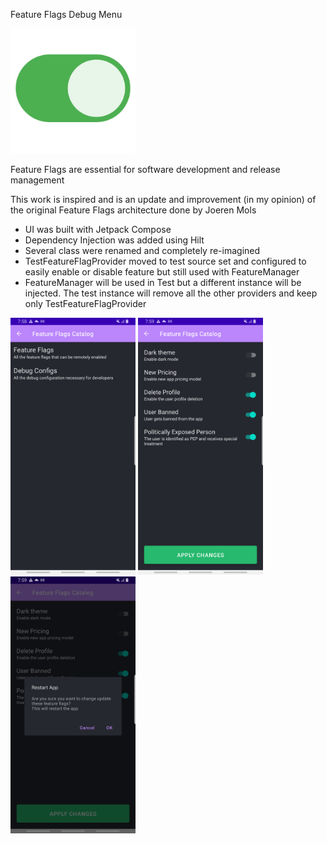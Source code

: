Feature Flags Debug Menu

<img src="https://github.com/rygelouv/FeatureFlags/blob/main/on-button.png" width="200">

Feature Flags are essential for software development and release management

This work is inspired and is an update and improvement (in my opinion) of the original Feature Flags architecture done by Joeren Mols
- UI was built with Jetpack Compose
- Dependency Injection was added using Hilt
- Several class were renamed and completely re-imagined
- TestFeatureFlagProvider moved to test source set and configured to easily enable or disable feature but still used with FeatureManager
- FeatureManager will be used in Test but a different instance will be injected. The test instance will remove all the other providers and keep only TestFeatureFlagProvider

<img src="https://github.com/rygelouv/FeatureFlags/blob/main/screenshot-1648756729152.png" width="200">
<img src="https://github.com/rygelouv/FeatureFlags/blob/main/screenshot-1648756740397.png" width="200">
<img src="https://github.com/rygelouv/FeatureFlags/blob/main/screenshot-1648756748689.png" width="200">

